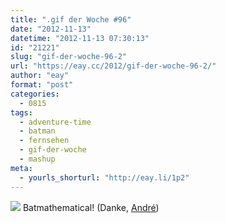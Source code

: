 ```yaml
---
title: ".gif der Woche #96"
date: "2012-11-13"
datetime: "2012-11-13 07:30:13"
id: "21221"
slug: "gif-der-woche-96-2"
url: "https://eay.cc/2012/gif-der-woche-96-2/"
author: "eay"
format: "post"
categories:
  - 0815
tags:
  - adventure-time
  - batman
  - fernsehen
  - gif-der-woche
  - mashup
meta:
  - yourls_shorturl: "http://eay.li/1p2"
---
```


![](https://eay.cc/uploads/2012/batjake.gif) Batmathematical! (Danke, [André](https://www.facebook.com/pixelmagier))
